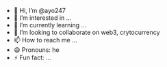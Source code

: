 - 👋 Hi, I’m @ayo247
- 👀 I’m interested in ...
- 🌱 I’m currently learning ...
- 💞️ I’m looking to collaborate on web3, crytocurrency
- 📫 How to reach me ...
- 😄 Pronouns: he
- ⚡ Fun fact: ...

<!---
ayo247/ayo247 is a ✨ special ✨ repository because its `README.md` (this file) appears on your GitHub profile.
You can click the Preview link to take a look at your changes.
--->
